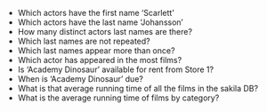 * Which actors have the first name ‘Scarlett’
* Which actors have the last name ‘Johansson’
* How many distinct actors last names are there?
* Which last names are not repeated?
* Which last names appear more than once?
* Which actor has appeared in the most films?
* Is ‘Academy Dinosaur’ available for rent from Store 1?
* When is ‘Academy Dinosaur’ due?
* What is that average running time of all the films in the sakila DB?
* What is the average running time of films by category?

